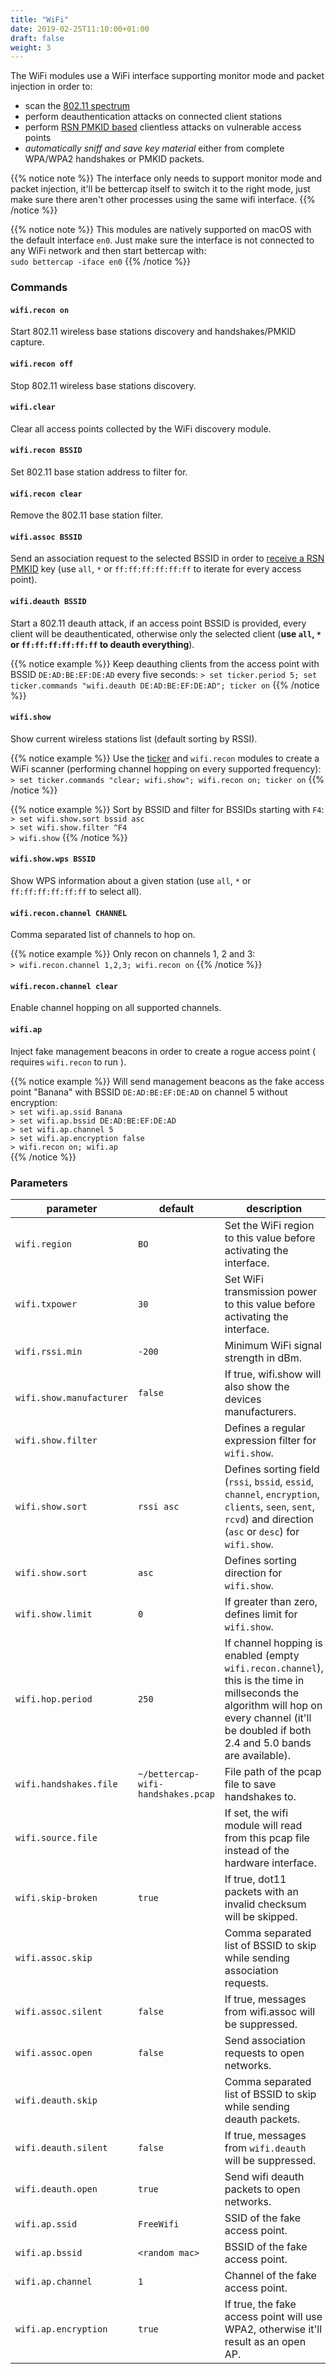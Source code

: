 ```yaml
---
title: "WiFi"
date: 2019-02-25T11:10:00+01:00
draft: false
weight: 3
---
```


The WiFi modules use a WiFi interface supporting monitor mode and packet injection in order to:

- scan the [802.11 spectrum](https://en.wikipedia.org/wiki/IEEE_802.11)
- perform deauthentication attacks on connected client stations
- perform [RSN PMKID based](https://www.evilsocket.net/2019/02/13/Pwning-WiFi-networks-with-bettercap-and-the-PMKID-client-less-attack/) clientless attacks on vulnerable access points 
- *automatically sniff and save key material* either from complete WPA/WPA2 handshakes or PMKID packets.

{{% notice note %}}
The interface only needs to support monitor mode and packet injection, it'll be bettercap itself to switch it to the right mode, just make sure there aren't other processes using the same wifi interface.
{{% /notice %}}

{{% notice note %}}
This modules are natively supported on macOS with the default interface `en0`. Just make sure the interface is not connected to any WiFi network and then start bettercap with:
<br/>
`sudo bettercap -iface en0`
{{% /notice %}}

### Commands

#### `wifi.recon on` 

Start 802.11 wireless base stations discovery and handshakes/PMKID capture.

#### `wifi.recon off` 

Stop 802.11 wireless base stations discovery.

#### `wifi.clear`

Clear all access points collected by the WiFi discovery module.

#### `wifi.recon BSSID` 

Set 802.11 base station address to filter for.

#### `wifi.recon clear` 

Remove the 802.11 base station filter.

#### `wifi.assoc BSSID` 

Send an association request to the selected BSSID in order to [receive a RSN PMKID](https://hashcat.net/forum/thread-7717.html) key (use `all`, `*` or `ff:ff:ff:ff:ff:ff` to iterate for every access point).

#### `wifi.deauth BSSID` 

Start a 802.11 deauth attack, if an access point BSSID is provided, every client will be deauthenticated, otherwise only the selected client (**use `all`, `*` or `ff:ff:ff:ff:ff:ff` to deauth everything**).

{{% notice example %}}
Keep deauthing clients from the access point with BSSID `DE:AD:BE:EF:DE:AD` every five seconds:
`> set ticker.period 5; set ticker.commands "wifi.deauth DE:AD:BE:EF:DE:AD"; ticker on`
{{% /notice %}}


#### `wifi.show` 

Show current wireless stations list (default sorting by RSSI).

{{% notice example %}}
Use the [ticker](/modules/core/ticker/) and `wifi.recon` modules to create a WiFi scanner (performing channel hopping on every supported frequency):
`> set ticker.commands "clear; wifi.show"; wifi.recon on; ticker on`
{{% /notice %}}

{{% notice example %}}
Sort by BSSID and filter for BSSIDs starting with `F4`:
<br/>
`> set wifi.show.sort bssid asc`<br/>
`> set wifi.show.filter ^F4`<br/>
`> wifi.show`
{{% /notice %}}

#### `wifi.show.wps BSSID`

Show WPS information about a given station (use `all`, `*` or `ff:ff:ff:ff:ff:ff` to select all).

#### `wifi.recon.channel CHANNEL` 

Comma separated list of channels to hop on.

{{% notice example %}}
Only recon on channels 1, 2 and 3:
<br/>
`> wifi.recon.channel 1,2,3; wifi.recon on`
{{% /notice %}}

#### `wifi.recon.channel clear`

Enable channel hopping on all supported channels.

#### `wifi.ap`

Inject fake management beacons in order to create a rogue access point ( requires `wifi.recon` to run ).

{{% notice example %}}
Will send management beacons as the fake access point "Banana" with BSSID `DE:AD:BE:EF:DE:AD` on channel 5 without encryption:
<br/>
`> set wifi.ap.ssid Banana`<br/>
`> set wifi.ap.bssid DE:AD:BE:EF:DE:AD`<br/>
`> set wifi.ap.channel 5`<br/>
`> set wifi.ap.encryption false`<br/>
`> wifi.recon on; wifi.ap`<br/>
{{% /notice %}}

### Parameters

| parameter | default | description |
|-----------|---------|-------------|
| `wifi.region`| `BO` | Set the WiFi region to this value before activating the interface. |
| `wifi.txpower` | `30` | Set WiFi transmission power to this value before activating the interface. |
| `wifi.rssi.min` | `-200` | Minimum WiFi signal strength in dBm. |
| ` wifi.show.manufacturer` | `false` | If true, wifi.show will also show the devices manufacturers. |
| `wifi.show.filter` | |  Defines a regular expression filter for `wifi.show`.|
| `wifi.show.sort` | `rssi asc` | Defines sorting field (`rssi`, `bssid`, `essid`, `channel`, `encryption`, `clients`, `seen`, `sent`, `rcvd`) and direction (`asc` or `desc`) for `wifi.show`. |
| `wifi.show.sort` | `asc` | Defines sorting direction for `wifi.show`. |
| `wifi.show.limit` | `0` | If greater than zero, defines limit for `wifi.show`. |
| `wifi.hop.period` | `250` | If channel hopping is enabled (empty `wifi.recon.channel`), this is the time in millseconds the algorithm will hop on every channel (it'll be doubled if both 2.4 and 5.0 bands are available). |
| `wifi.handshakes.file` | `~/bettercap-wifi-handshakes.pcap` | File path of the pcap file to save handshakes to. |
| `wifi.source.file` | | If set, the wifi module will read from this pcap file instead of the hardware interface. |
| `wifi.skip-broken` | `true` | If true, dot11 packets with an invalid checksum will be skipped. |
| `wifi.assoc.skip` | | Comma separated list of BSSID to skip while sending association requests. |
| `wifi.assoc.silent` | `false` | If true, messages from wifi.assoc will be suppressed. |
| `wifi.assoc.open` | `false` | Send association requests to open networks. | 
| `wifi.deauth.skip` | | Comma separated list of BSSID to skip while sending deauth packets. |
| `wifi.deauth.silent` | `false` | If true, messages from `wifi.deauth` will be suppressed. |
| `wifi.deauth.open` | `true` | Send wifi deauth packets to open networks. |
| `wifi.ap.ssid` | `FreeWifi` | SSID of the fake access point. |
| `wifi.ap.bssid` | `<random mac>` | BSSID of the fake access point. |
| `wifi.ap.channel` | `1` | Channel of the fake access point. |
| `wifi.ap.encryption` | `true` | If true, the fake access point will use WPA2, otherwise it'll result as an open AP. |
